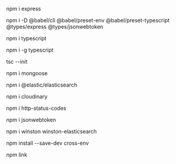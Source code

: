npm i express

npm i -D @babel/cli @babel/preset-env @babel/preset-typescript @types/express @types/jsonwebtoken

npm i typescript

npm i -g typescript

tsc --init

npm i mongoose

npm i @elastic/elasticsearch

npm i cloudinary

npm i http-status-codes

npm i jsonwebtoken

npm i winston winston-elasticsearch

npm install --save-dev cross-env

npm link
